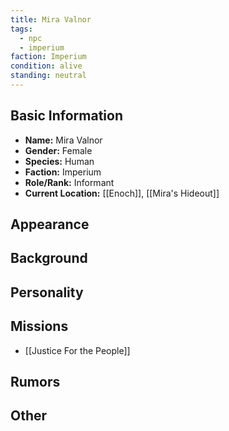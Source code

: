 ```yaml
---
title: Mira Valnor
tags:
  - npc
  - imperium
faction: Imperium
condition: alive
standing: neutral
---
```

## Basic Information 
- **Name:** Mira Valnor
- **Gender:** Female
- **Species:** Human
- **Faction:** Imperium
- **Role/Rank:** Informant
- **Current Location:** [[Enoch]], [[Mira's Hideout]]

## Appearance 

## Background 

## Personality 

## Missions
- [[Justice For the People]]
## Rumors

## Other